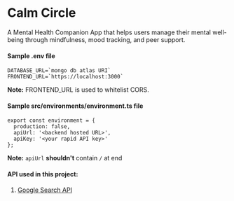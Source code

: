 # Calm Circle

A Mental Health Companion App that helps users manage their mental well-being through mindfulness, mood tracking, and peer support.

#### Sample .env file  
```
DATABASE_URL=`mongo db atlas URI`  
FRONTEND_URL=`https://localhost:3000`
```
**Note:** FRONTEND_URL is used to whitelist CORS.

#### Sample src/environments/environment.ts file
```
export const environment = {
  production: false,
  apiUrl: '<backend hosted URL>', 
  apiKey: '<your rapid API key>'
};

```
**Note:** `apiUrl` **shouldn't** contain `/` at end

#### API used in this project:
1. [Google Search API](https://rapidapi.com/neoscrap-net/api/google-search72)

